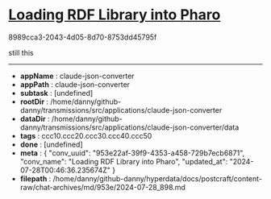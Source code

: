 # [Loading RDF Library into Pharo](https://claude.ai/chat/953e22af-39f9-4353-a458-729b7ecb6871)

8989cca3-2043-4d05-8d70-8753dd45795f

still this

---

* **appName** : claude-json-converter
* **appPath** : claude-json-converter
* **subtask** : [undefined]
* **rootDir** : /home/danny/github-danny/transmissions/src/applications/claude-json-converter
* **dataDir** : /home/danny/github-danny/transmissions/src/applications/claude-json-converter/data
* **tags** : ccc10.ccc20.ccc30.ccc40.ccc50
* **done** : [undefined]
* **meta** : {
  "conv_uuid": "953e22af-39f9-4353-a458-729b7ecb6871",
  "conv_name": "Loading RDF Library into Pharo",
  "updated_at": "2024-07-28T00:46:36.235674Z"
}
* **filepath** : /home/danny/github-danny/hyperdata/docs/postcraft/content-raw/chat-archives/md/953e/2024-07-28_898.md
